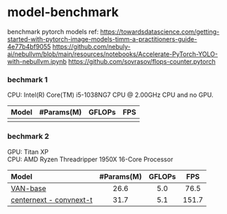 # model-benchmark
benchmark pytorch models
ref: https://towardsdatascience.com/getting-started-with-pytorch-image-models-timm-a-practitioners-guide-4e77b4bf9055
https://github.com/nebuly-ai/nebullvm/blob/main/resources/notebooks/Accelerate-PyTorch-YOLO-with-nebullvm.ipynb
https://github.com/sovrasov/flops-counter.pytorch

### bechmark 1

CPU: Intel(R) Core(TM) i5-1038NG7 CPU @ 2.00GHz CPU and no GPU.

| Model     | #Params(M) | GFLOPs | FPS |
| :-------- | :--------: | :----: | :---------:|
|   | | | |

### bechmark 2


GPU: Titan XP  
CPU: AMD Ryzen Threadripper 1950X 16-Core Processor

| Model     | #Params(M) | GFLOPs | FPS |
| :-------- | :--------: | :----: | :---------:|
| [VAN-base](https://github.com/Visual-Attention-Network/VAN-Classification)  |    26.6    |  5.0  |    76.5     |
| [centernext - convnext-t](https://github.com/MarkAny-Vision-AI/CenterNeXt)  |    31.7    |  5.1  |    151.7    |
